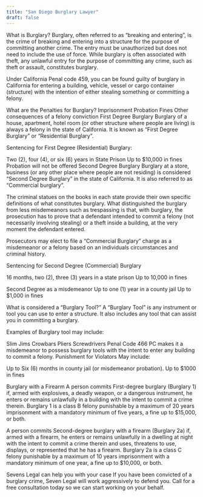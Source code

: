 ```yaml
---
title: "San Diego Burglary Lawyer"
draft: false
---
```

What is Burglary?
Burglary, often referred to as “breaking and entering”, is the crime of breaking and entering into a structure for the purpose of committing another crime. The entry must be unauthorized but does not need to include the use of force. While burglary is often associated with theft, any unlawful entry for the purpose of committing any crime, such as theft or assault, constitutes burglary.

Under California Penal code 459, you can be found guilty of burglary in California for entering a building, vehicle, vessel or cargo container (structure) with the intention of either stealing something or committing a felony.

What are the Penalties for Burglary?
Imprisonment
Probation
Fines
Other consequences of a felony conviction
First Degree Burglary
Burglary of a house, apartment, hotel room (or other structure where people are living) is always a felony in the state of California. It is known as “First Degree Burglary” or “Residential Burglary”.

 

Sentencing for First Degree (Residential) Burglary:

Two (2), four (4), or six (6) years in State Prison
Up to $10,000 in fines
Probation will not be offered
Second Degree Burglary
Burglary at a store, business (or any other place where people are not residing) is considered “Second Degree Burglary” in the state of California. It is also referred to as “Commercial burglary”.

The criminal statues on the books in each state provide their own specific definitions of what constitutes burglary. What distinguished the burglary from less misdemeanors such as trespassing is that, with burglary, the prosecution has to prove that a defendant intended to commit a felony (not necessarily involving stealing) or a theft inside a building, at the very moment the defendant entered.

Prosecutors may elect to file a “Commercial Burglary” charge as a misdemeanor or a felony based on an individuals circumstances and criminal history.

Sentencing for Second Degree (Commercial) Burglary

16 months, two (2), three (3) years in a state prison
Up to 10,000 in fines
 

Second Degree as a misdemeanor
Up to one (1) year in a county jail
Up to $1,000 in fines
 

 

What is considered a “Burglary Tool?”
A “Burglary Tool” is any instrument or tool you can use to enter a structure. It also includes any tool that can assist you in committing a burglary.

Examples of Burglary tool may include:

Slim Jims
Crowbars
Pliers
Screwdrivers
Penal Code 466 PC makes it a misdemeanor to possess burglary tools with the intent to enter any building to commit a felony. Punishment for Violators May include:

Up to Six (6) months in county jail (or misdemeanor probation).
Up to $1000 in fines
 

Burglary with a Firearm
A person commits First-degree burglary (Burglary 1) if, armed with explosives, a deadly weapon, or a dangerous instrument, he enters or remains unlawfully in a building with the intent to commit a crime therein. Burglary 1 is a class B felony punishable by a maximum of 20 years imprisonment with a mandatory minimum of five years, a fine up to $15,000, or both.

A person commits Second-degree burglary with a firearm (Burglary 2a) if, armed with a firearm, he enters or remains unlawfully in a dwelling at night with the intent to commit a crime therein and uses, threatens to use, displays, or represented that he has a firearm. Burglary 2a is a class C felony punishable by a maximum of 10 years imprisonment with a mandatory minimum of one year, a fine up to $10,000, or both.

 

Sevens Legal can help you with your case
If you have been convicted of a burglary crime, Seven Legal will work aggressively to defend you. Call for a free consultation today so we can start working on your behalf.